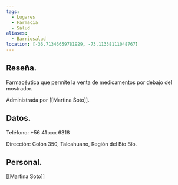 ```yaml
---
tags:
  - Lugares
  - Farmacia
  - Salud
aliases:
  - Barriosalud
location: [-36.71346659781929, -73.11338111048767]
---
```

## Reseña.

Farmacéutica que permite la venta de medicamentos por debajo del mostrador.

Administrada por [[Martina Soto]].

## Datos.

Teléfono: +56 41 xxx 6318

Dirección: Colón 350, Talcahuano, Región del Bío Bío.
## Personal.

[[Martina Soto]]